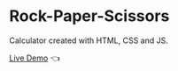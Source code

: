 # Rock-Paper-Scissors

Calculator created with HTML, CSS and JS.

[Live Demo](https://amir-merchad.github.io/Rock-Paper-Scissors/) :point_left: